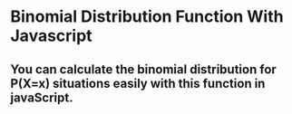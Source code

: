 # Binomial Distribution Function With Javascript

## You can calculate the binomial distribution for P(X=x) situations easily with this function in javaScript.
